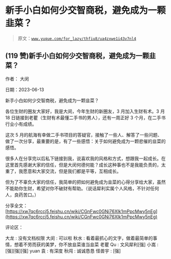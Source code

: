 # 新手小白如何少交智商税，避免成为一颗韭菜？

> 原文：[`www.yuque.com/for_lazy/thfiu8/ua4zxwe1i43v7nl4`](https://www.yuque.com/for_lazy/thfiu8/ua4zxwe1i43v7nl4)



## (119 赞)新手小白如何少交智商税，避免成为一颗韭菜？ 

作者： 大闵 

日期：2023-06-13 

新手小白如何少交智商税，避免成为一颗韭菜？ 

各位生财的圈友大家好，我是大闵，今年生财的新圈友，3 月加入生财有术。3 月 18 日链接到老瞿（生财有术最懂二手书的男人），还有一周正好 3 个月，在二手书行业小有成绩。 

这次 5 月的航海有幸做二手书项目的答疑官，接触了一些人、解答了一些问题、做了一次分享，最重要的是，有了一些感悟：关于如何避免成为一颗悲催的韭菜的感悟。 

很多人在分享完以后私下链接到我，说喜欢我的风格和方式，想跟我一起成长。在这里首先感谢大家的信任，但是大闵何德何能？成长这种事也不是我能负责的，太重了，我愿意和大家交流，但是我们都是平等，互相成长。 

但为了不辜负大家的信任，我简单的把如何避免成为韭菜的心得分享给大家，虽然不能助你生财，希望对你不破财有帮助。（说话犀利实属个人风格，不针对任何人，良药苦口。） 

分享全文：[https://xw7qc6rccj5.feishu.cn/wiki/CGnFwc0GNi76Xlk1mPpcMwy5nEg](https://xw7qc6rccj5.feishu.cn/wiki/CGnFwc0GNi76Xlk1mPpcMwy5nEg) 

评论区： 

大龙 : 没有文档权限 大闵 : 可以啦 秋水 : 看着最抓心的文字，做着最简单的事情，想着不劳而获的美梦，你不放韭菜谁当韭菜 老瞿 Qu : 文风犀利[强] 小嵩 : [强][强][强] yuan 袁 : 有深度 秋闯 : 诚诚恳恳 怪兽宇 : [强]